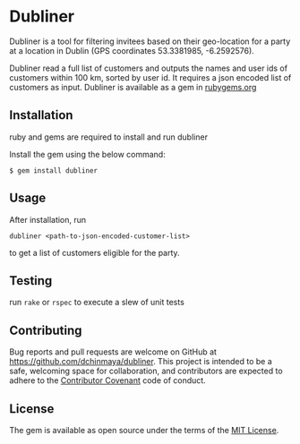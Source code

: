 # Dubliner

Dubliner is a tool for filtering invitees based on their geo-location for a party at a location in Dublin
(GPS coordinates 53.3381985, -6.2592576).

Dubliner read a full list of customers and outputs the names and user ids of customers within 100 km,
sorted by user id. It requires a json encoded list of customers as input.
Dubliner is available as a gem in [rubygems.org](https://rubygems.org/gems/dubliner)

## Installation

ruby and gems are required to install and run dubliner

Install the gem using the below command:

    $ gem install dubliner

## Usage

After installation, run
```
dubliner <path-to-json-encoded-customer-list>
```
to get a list of customers eligible for the party.

## Testing

run `rake` or `rspec` to execute a slew of unit tests

## Contributing

Bug reports and pull requests are welcome on GitHub at https://github.com/dchinmaya/dubliner. This project is intended to be a safe, welcoming space for collaboration, and contributors are expected to adhere to the [Contributor Covenant](http://contributor-covenant.org) code of conduct.


## License

The gem is available as open source under the terms of the [MIT License](http://opensource.org/licenses/MIT).

